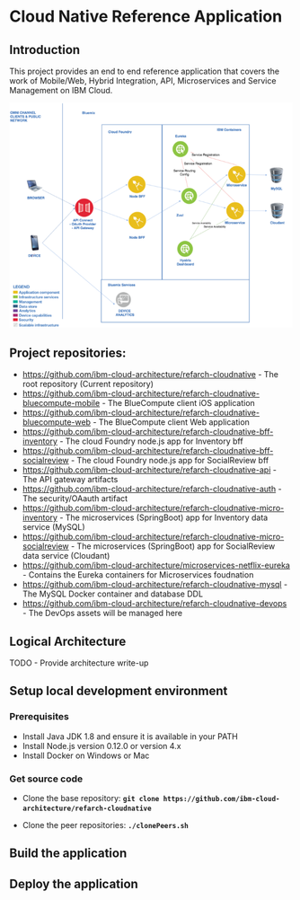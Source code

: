 # Cloud Native Reference Application

## Introduction

This project provides an end to end reference application that covers the work of Mobile/Web, Hybrid Integration, API, Microservices and Service Management on IBM Cloud.

   ![Application Architecture](static/imgs/app_architecture.png?raw=true)

## Project repositories:

 - https://github.com/ibm-cloud-architecture/refarch-cloudnative                    - The root repository (Current repository)
 - https://github.com/ibm-cloud-architecture/refarch-cloudnative-bluecompute-mobile - The BlueCompute client iOS application
 - https://github.com/ibm-cloud-architecture/refarch-cloudnative-bluecompute-web    - The BlueCompute client Web application
 - https://github.com/ibm-cloud-architecture/refarch-cloudnative-bff-inventory      - The cloud Foundry node.js app for Inventory bff
 - https://github.com/ibm-cloud-architecture/refarch-cloudnative-bff-socialreview   - The cloud Foundry node.js app for SocialReview bff
 - https://github.com/ibm-cloud-architecture/refarch-cloudnative-api                - The API gateway artifacts
 - https://github.com/ibm-cloud-architecture/refarch-cloudnative-auth               - The security/OAauth artifact
 - https://github.com/ibm-cloud-architecture/refarch-cloudnative-micro-inventory    - The microservices (SpringBoot) app for Inventory data service (MySQL)
 - https://github.com/ibm-cloud-architecture/refarch-cloudnative-micro-socialreview - The microservices (SpringBoot) app for SocialReview data service (Cloudant)
 - https://github.com/ibm-cloud-architecture/microservices-netflix-eureka           - Contains the Eureka containers for Microservices foudnation
 - https://github.com/ibm-cloud-architecture/refarch-cloudnative-mysql              - The MySQL Docker container and database DDL
 - https://github.com/ibm-cloud-architecture/refarch-cloudnative-devops             - The DevOps assets will be managed here

## Logical Architecture

TODO - Provide architecture write-up

## Setup local development environment

### Prerequisites

- Install Java JDK 1.8 and ensure it is available in your PATH
- Install Node.js version 0.12.0 or version 4.x
- Install Docker on Windows or Mac

### Get source code

- Clone the base repository:
    **`git clone https://github.com/ibm-cloud-architecture/refarch-cloudnative`**

- Clone the peer repositories:
    **`./clonePeers.sh`**

## Build the application

## Deploy the application

